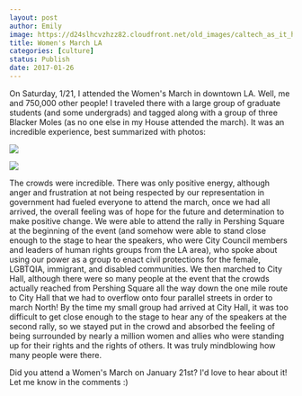 ```yaml
---
layout: post
author: Emily
image: https://d24slhcvzhzz82.cloudfront.net/old_images/caltech_as_it_happens/6a0105349b8251970b01b7c8ccac2a970b.jpg
title: Women's March LA
categories: [culture]
status: Publish
date: 2017-01-26
---
```


On Saturday, 1/21, I attended the Women's March in downtown LA. Well, me and 750,000 other people! I traveled there with a large group of graduate students (and some undergrads) and tagged along with a group of three Blacker Moles (as no one else in my House attended the march). It was an incredible experience, best summarized with photos:


![](https://d24slhcvzhzz82.cloudfront.net/old_images/caltech_as_it_happens/6a0105349b8251970b01bb096fdb2f970d.jpg)


![](https://d24slhcvzhzz82.cloudfront.net/old_images/caltech_as_it_happens/6a0105349b8251970b01bb096fdb34970d.jpg)

The crowds were incredible. There was only positive energy, although anger and frustration at not being respected by our representation in government had fueled everyone to attend the march, once we had all arrived, the overall feeling was of hope for the future and determination to make positive change. We were able to attend the rally in Pershing Square at the beginning of the event (and somehow were able to stand close enough to the stage to hear the speakers, who were City Council members and leaders of human rights groups from the LA area), who spoke about using our power as a group to enact civil protections for the female, LGBTQIA, immigrant, and disabled communities. We then marched to City Hall, although there were so many people at the event that the crowds actually reached from Pershing Square all the way down the one mile route to City Hall that we had to overflow onto four parallel streets in order to march North! By the time my small group had arrived at City Hall, it was too difficult to get close enough to the stage to hear any of the speakers at the second rally, so we stayed put in the crowd and absorbed the feeling of being surrounded by nearly a million women and allies who were standing up for their rights and the rights of others. It was truly mindblowing how many people were there.

Did you attend a Women's March on January 21st? I'd love to hear about it! Let me know in the comments :)
